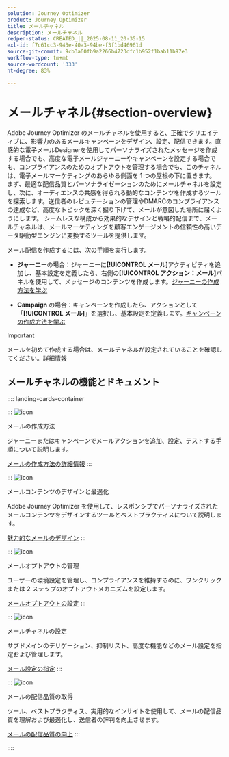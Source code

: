 ```yaml
---
solution: Journey Optimizer
product: Journey Optimizer
title: メールチャネル
description: メールチャネル
redpen-status: CREATED_||_2025-08-11_20-35-15
exl-id: f7c61cc3-943e-40a3-94be-f3f1bd46961d
source-git-commit: 9cb3a60fb9a2266b4723dfc1b952f1bab11b97e3
workflow-type: tm+mt
source-wordcount: '333'
ht-degree: 83%

---
```


# メールチャネル{#section-overview}

Adobe Journey Optimizer のメールチャネルを使用すると、正確でクリエイティブに、影響力のあるメールキャンペーンをデザイン、設定、配信できます。直感的な電子メールDesignerを使用してパーソナライズされたメッセージを作成する場合でも、高度な電子メールジャーニーやキャンペーンを設定する場合でも、コンプライアンスのためのオプトアウトを管理する場合でも、このチャネルは、電子メールマーケティングのあらゆる側面を 1 つの屋根の下に置きます。 まず、最適な配信品質とパーソナライゼーションのためにメールチャネルを設定し、次に、オーディエンスの共感を得られる動的なコンテンツを作成するツールを探索します。送信者のレピュテーションの管理やDMARCのコンプライアンスの達成など、高度なトピックを深く掘り下げて、メールが意図した場所に届くようにします。 シームレスな構成から効果的なデザインと戦略的配信まで、メールチャネルは、メールマーケティングを顧客エンゲージメントの信頼性の高いデータ駆動型エンジンに変換するツールを提供します。

メール配信を作成するには、次の手順を実行します。

* **ジャーニー**&#x200B;の場合：ジャーニーに&#x200B;**[!UICONTROL メール]**&#x200B;アクティビティを追加し、基本設定を定義したら、右側の&#x200B;**[!UICONTROL アクション：メール]**&#x200B;パネルを使用して、メッセージのコンテンツを作成します。[ジャーニーの作成方法を学ぶ](../using/building-journeys/journey-gs.md)

* **Campaign** の場合：キャンペーンを作成したら、アクションとして「**[!UICONTROL メール]**」を選択し、基本設定を定義します。[キャンペーンの作成方法を学ぶ](../using/campaigns/create-campaign.md#configure)


>[!IMPORTANT]
>
>メールを初めて作成する場合は、メールチャネルが設定されていることを確認してください。[詳細情報](../using/email/email-settings.md)

## メールチャネルの機能とドキュメント

:::: landing-cards-container

:::
![icon](https://cdn.experienceleague.adobe.com/icons/list-check.svg?lang=ja)

メールの作成方法

ジャーニーまたはキャンペーンでメールアクションを追加、設定、テストする手順について説明します。

[メールの作成方法の詳細情報](../using/email/create-email.md)
:::

:::
![icon](https://cdn.experienceleague.adobe.com/icons/puzzle-piece.svg?lang=ja)

メールコンテンツのデザインと最適化

Adobe Journey Optimizer を使用して、レスポンシブでパーソナライズされたメールコンテンツをデザインするツールとベストプラクティスについて説明します。

[魅力的なメールのデザイン](design-email-landing-page.md)
:::

:::
![icon](https://cdn.experienceleague.adobe.com/icons/shield-halved.svg?lang=ja)

メールオプトアウトの管理

ユーザーの環境設定を管理し、コンプライアンスを維持するのに、ワンクリックまたは 2 ステップのオプトアウトメカニズムを設定します。

[メールオプトアウトの設定](../using/email/email-opt-out.md)
:::

:::
![icon](https://cdn.experienceleague.adobe.com/icons/gear.svg?lang=ja)

メールチャネルの設定

サブドメインのデリゲーション、抑制リスト、高度な機能などのメール設定を指定および管理します。

[メール設定の指定](configure-email-landing-page.md)
:::

:::
![icon](https://cdn.experienceleague.adobe.com/icons/chart-line.svg?lang=ja)

メールの配信品質の取得

ツール、ベストプラクティス、実用的なインサイトを使用して、メールの配信品質を理解および最適化し、送信者の評判を向上させます。

[メールの配信品質の向上](deliverability-landing-page.md)
:::

::::
